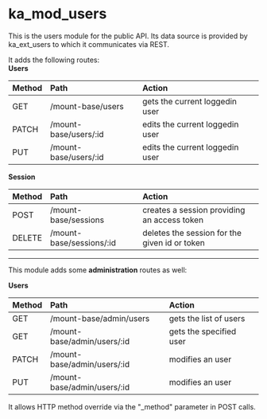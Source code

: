 # ka_mod_users

This is the users module for the public API. Its data source is provided by ka_ext_users to which it communicates via REST.

It adds the following routes:  
**Users**

| Method        | Path                  | Action                           |
|:--------------|:----------------------|:---------------------------------|
| GET           |/mount-base/users      | gets the current loggedin user
| PATCH         |/mount-base/users/:id  | edits the current loggedin user 
| PUT           |/mount-base/users/:id  | edits the current loggedin user 

**Session**

| Method        | Path                  | Action                           |
|:--------------|:----------------------|:---------------------------------|
| POST          | /mount-base/sessions  | creates a session providing an access token
| DELETE        | /mount-base/sessions/:id  | deletes the session for the given id or token



-----
  
This module adds some **administration** routes as well:  
  
**Users**

| Method        | Path                  | Action                           |
|:--------------|:----------------------|:---------------------------------|
|GET | /mount-base/admin/users | gets the list of users
|GET | /mount-base/admin/users/:id | gets the specified user
|PATCH | /mount-base/admin/users/:id | modifies an user
|PUT | /mount-base/admin/users/:id | modifies an user

It allows HTTP method override via the "_method" parameter in POST calls.
